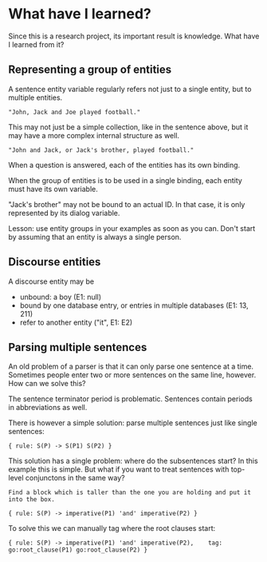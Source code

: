 # What have I learned?

Since this is a research project, its important result is knowledge. What have I learned from it?

## Representing a group of entities

A sentence entity variable regularly refers not just to a single entity, but to multiple entities. 

    "John, Jack and Joe played football."

This may not just be a simple collection, like in the sentence above, but it may have a more complex internal structure as well.

    "John and Jack, or Jack's brother, played football."

When a question is answered, each of the entities has its own binding.

When the group of entities is to be used in a single binding, each entity must have its own variable.

"Jack's brother" may not be bound to an actual ID. In that case, it is only represented by its dialog variable. 

Lesson: use entity groups in your examples as soon as you can. Don't start by assuming that an entity is always a single person.

## Discourse entities

A discourse entity may be

- unbound: a boy (E1: null)
- bound by one database entry, or entries in multiple databases (E1: 13, 211)
- refer to another entity ("it", E1: E2)

## Parsing multiple sentences

An old problem of a parser is that it can only parse one sentence at a time. Sometimes people enter two or more sentences on the same line, however. How can we solve this?

The sentence terminator period is problematic. Sentences contain periods in abbreviations as well.

There is however a simple solution: parse multiple sentences just like single sentences:

    { rule: S(P) -> S(P1) S(P2) }

This solution has a single problem: where do the subsentences start? In this example this is simple. But what if you want to treat sentences with top-level conjunctons in the same way?

    Find a block which is taller than the one you are holding and put it into the box.

    { rule: S(P) -> imperative(P1) 'and' imperative(P2) }

To solve this we can manually tag where the root clauses start:

    { rule: S(P) -> imperative(P1) 'and' imperative(P2),    tag: go:root_clause(P1) go:root_clause(P2) }

